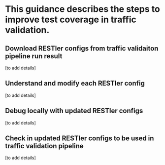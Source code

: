 # This guidance describes the steps to improve test coverage in traffic validation.

## Download RESTler configs from traffic validaiton pipeline run result
[to add details]

## Understand and modify each RESTler config
[to add details]

## Debug locally with updated RESTler configs
[to add details]

## Check in updated RESTler configs to be used in traffic validation pipeline
[to add details]